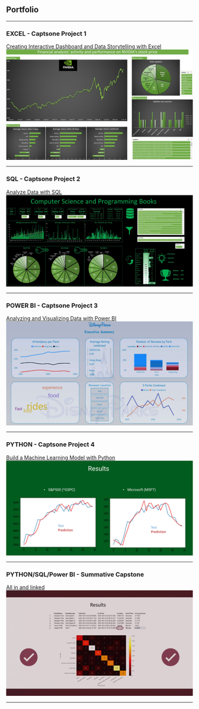 ## Portfolio

---

### EXCEL - Captsone Project 1 

[Creating Interactive Dashboard and Data Storytelling with Excel](/pdf/Capstone1.pdf)
<img src="images/Capstone 1 - Excel Dashboard Screenshot.jpg?raw=true"/>




---

### SQL - Captsone Project 2

[Analyze Data with SQL](/pdf/Capstone2.pdf)
<img src="images/Capstone 2 - screenshot.jpg?raw=true"/>


---

### POWER BI - Captsone Project 3

[Analyzing and Visualizing Data with Power BI](/pdf/Capstone3.pdf)
<img src="images/Capstone 3 - screenshot.jpg?raw=true"/>


---

### PYTHON - Captsone Project 4

[Build a Machine Learning Model with Python](/pdf/Capstone4.pdf)
<img src="images/Capstone 4 - Screenshot.jpg?raw=true"/>


---

### PYTHON/SQL/Power BI - Summative Capstone

[All in and linked](/pdf/SummativeCapstoneJay.pdf)
<img src="images/Summative Capstone - Screenshot.jpg?raw=true"/>



---
<!-- p style="font-size:11px">Page template forked from <a href="https://github.com/evanca/quick-portfolio">evanca</a></p>
<!-- Remove above link if you don't want to attibute -->

